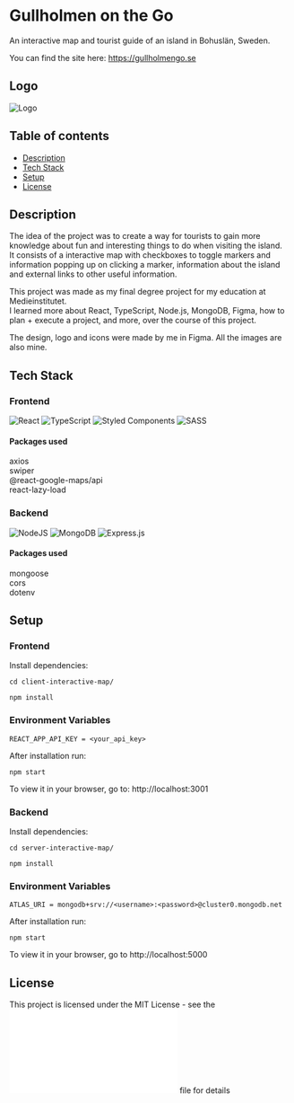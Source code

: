# Gullholmen on the Go

An interactive map and tourist guide of an island in Bohuslän, Sweden.

You can find the site here: https://gullholmengo.se

## Logo

![Logo](https://user-images.githubusercontent.com/92667872/216095083-b00fad9f-74b3-4ac3-b25e-3bbfd34ed007.png)

## Table of contents

- [Description](#description)
- [Tech Stack](#tech-stack)
- [Setup](#setup)
- [License](#license)

## Description

The idea of the project was to create a way for tourists to gain more knowledge about fun and interesting things to do when visiting the island.  
It consists of a interactive map with checkboxes to toggle markers and information popping up on clicking a marker, information about the island and external links to other useful information.

This project was made as my final degree project for my education at Medieinstitutet.  
I learned more about React, TypeScript, Node.js, MongoDB, Figma, how to plan + execute a project, and more, over the course of this project.

The design, logo and icons were made by me in Figma. All the images are also mine.

## Tech Stack

### Frontend

![React](https://img.shields.io/badge/react-%2320232a.svg?style=for-the-badge&logo=react&logoColor=%2361DAFB)
![TypeScript](https://img.shields.io/badge/typescript-%23007ACC.svg?style=for-the-badge&logo=typescript&logoColor=white)
![Styled Components](https://img.shields.io/badge/styled--components-DB7093?style=for-the-badge&logo=styled-components&logoColor=white)
![SASS](https://img.shields.io/badge/SASS-hotpink.svg?style=for-the-badge&logo=SASS&logoColor=white)

#### Packages used

axios  
swiper  
@react-google-maps/api  
react-lazy-load

### Backend

![NodeJS](https://img.shields.io/badge/node.js-6DA55F?style=for-the-badge&logo=node.js&logoColor=white)
![MongoDB](https://img.shields.io/badge/MongoDB-%234ea94b.svg?style=for-the-badge&logo=mongodb&logoColor=white)
![Express.js](https://img.shields.io/badge/express.js-%23404d59.svg?style=for-the-badge&logo=express&logoColor=%2361DAFB)

#### Packages used

mongoose  
cors  
dotenv

## Setup

### Frontend

Install dependencies:

```
cd client-interactive-map/
```

```
npm install
```

### Environment Variables

```
REACT_APP_API_KEY = <your_api_key>
```

After installation run:

```
npm start
```

To view it in your browser, go to: http://localhost:3001

### Backend

Install dependencies:

```
cd server-interactive-map/
```

```
npm install
```

### Environment Variables

```
ATLAS_URI = mongodb+srv://<username>:<password>@cluster0.mongodb.net
```

After installation run:

```
npm start
```

To view it in your browser, go to http://localhost:5000

## License

This project is licensed under the MIT License - see the ![LICENSE.md](LICENSE.md) file for details
